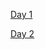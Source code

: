 [Day 1](https://transcripts.gotomeeting.com/#/s/d246bf5af11b54cdbee65f5f1fa2372617c157522c2786c9ed603acdc9470d43)

[Day 2](https://transcripts.gotomeeting.com/#/s/4df3fdd0b9cdecba13e5d334c9a1507c7ca75d5504442baeed79417d60db1397)

